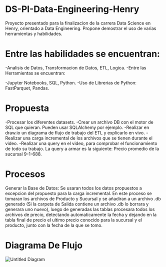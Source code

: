 # DS-PI-Data-Engineering-Henry
Proyecto presentado para la finalizacion de la carrera Data Science en Henry, orientado a Data Engineering. Propone demostrar el uso de varias herramientas y habilidades.

# Entre las habilidades se encuentran:
-Analisis de Datos, Transformacion de Datos, ETL, Logica.
-Entre las Herramientas se encuentran:

-Jupyter Notebooks, SQL, Python.
-Uso de Librerias de Python: FastParquet, Pandas.

# Propuesta
-Procesar los diferentes datasets.
-Crear un archivo DB con el motor de SQL que quieran. Pueden usar SQLAlchemy por ejemplo.
-Realizar en draw.io un diagrama de flujo de trabajo del ETL y explicarlo en vivo.
-Realizar una carga incremental de los archivos que se tienen durante el video.
-Realizar una query en el video, para comprobar el funcionamiento de todo su trabajo. La query a armar es la siguiente: Precio promedio de la sucursal 9-1-688.

# Procesos
Generar la Base de Datos: Se usaran todos los datos propuestos a excepcion del propuesto para la carga incremental.
En este proceso se tomaran los archivos de Producto y Sucursal y se añadiran a un archivo .db generado (Si la carpeta de Salida contiene un archivo .db lo borrara y generara uno nuevo), luego de generadas las tablas procesara todos los archivos de precio, detectando automaticamente la fecha y dejando en la tabla final de precio el ultimo precio conocido para la sucursal y el producto, junto con la fecha de la que se tomo.

# Diagrama De Flujo
![Untitled Diagram](https://user-images.githubusercontent.com/106763237/198394424-0be0f46a-5980-45bf-8a6d-4f4a864c0a66.jpg)
